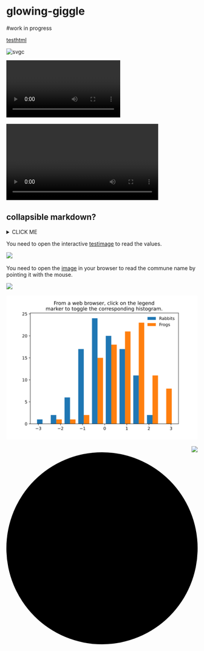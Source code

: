 

# glowing-giggle

#work in progress


[testhtml](https://htmlpreview.github.io/?https://github.com/htonchia/glowing-giggle/blob/master/test.html)


![svgc](https://raw.githubusercontent.com/htonchia/glowing-giggle/master/Images/testclick.svg)

![](Images/circulation.mp4)

<video width="400" controls>
  <source src="Images/circulation.mp4" type="video/mp4">
  Your browser does not support HTML video.
</video>



## collapsible markdown?

<details><summary>CLICK ME</summary>
<p>

#### yes, even hidden code blocks!

```python
print("hello world!")
```

</p>
</details>



You need to open the interactive [testimage](https:////raw.githubusercontent.com/htonchia/glowing-giggle/master/Images/ca_cartedetail_surhosmar_au_2020-04-27.svg) to read the values.


![](Images/ca_cartedetail_surhosmar_au_2020-04-27.svg)


You need to open the [image](//raw.githubusercontent.com/htonchia/glowing-giggle/master/dens_surhosmarcom92_.svg) in your browser to read the commune name by pointing it with the mouse.


![](dens_surhosmarcom92_.svg)


![](svg_histogram.svg)

<img style="float: right;" src="dens_surhosmarcom92_.svg">


<svg viewBox="0 0 200 200" xmlns="http://www.w3.org/2000/svg">
  <circle cx="100" cy="100" r="100" onclick="alert('You have clicked the circle.')" />
</svg>
